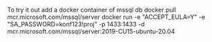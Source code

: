 To try it out 
add a docker container of mssql db
docker pull mcr.microsoft.com/mssql/server
docker run -e "ACCEPT_EULA=Y" -e "SA_PASSWORD=konf123!proj" -p 1433:1433 -d mcr.microsoft.com/mssql/server:2019-CU15-ubuntu-20.04
